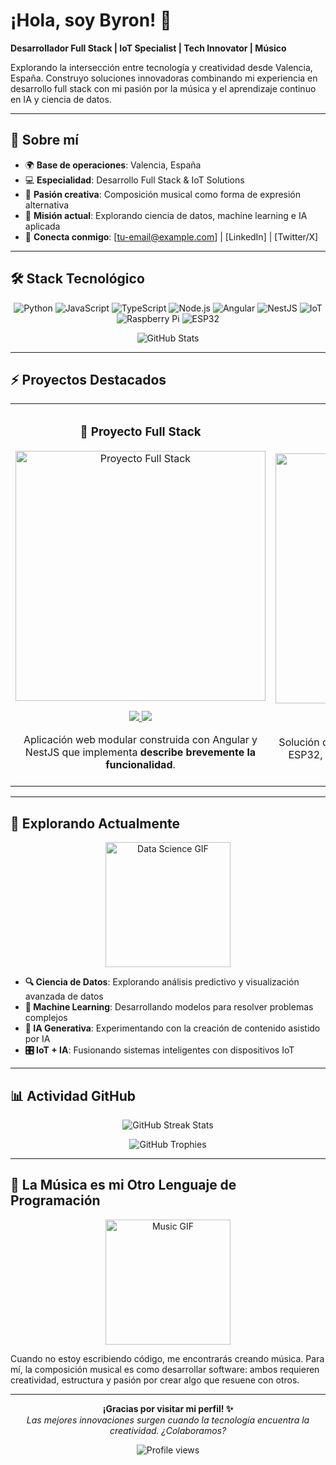 # ¡Hola, soy Byron! 👋

**Desarrollador Full Stack | IoT Specialist | Tech Innovator | Músico**

Explorando la intersección entre tecnología y creatividad desde Valencia, España. Construyo soluciones innovadoras combinando mi experiencia en desarrollo full stack con mi pasión por la música y el aprendizaje continuo en IA y ciencia de datos.

---

## 💫 Sobre mí

- 🌍 **Base de operaciones**: Valencia, España
- 💻 **Especialidad**: Desarrollo Full Stack & IoT Solutions
- 🎵 **Pasión creativa**: Composición musical como forma de expresión alternativa
- 🚀 **Misión actual**: Explorando ciencia de datos, machine learning e IA aplicada
- 🔗 **Conecta conmigo**: [tu-email@example.com] | [LinkedIn] | [Twitter/X]

---

## 🛠️ Stack Tecnológico

<p align="center">
  <img src="https://img.shields.io/badge/-Python-3776AB?style=for-the-badge&logo=python&logoColor=white" alt="Python">
  <img src="https://img.shields.io/badge/-JavaScript-F7DF1E?style=for-the-badge&logo=javascript&logoColor=black" alt="JavaScript">
  <img src="https://img.shields.io/badge/-TypeScript-3178C6?style=for-the-badge&logo=typescript&logoColor=white" alt="TypeScript">
  <img src="https://img.shields.io/badge/-Node.js-339933?style=for-the-badge&logo=node.js&logoColor=white" alt="Node.js">
  <img src="https://img.shields.io/badge/-Angular-DD0031?style=for-the-badge&logo=angular&logoColor=white" alt="Angular">
  <img src="https://img.shields.io/badge/-NestJS-E0234E?style=for-the-badge&logo=nestjs&logoColor=white" alt="NestJS">
  <img src="https://img.shields.io/badge/-IoT-00979D?style=for-the-badge&logo=arduino&logoColor=white" alt="IoT">
  <img src="https://img.shields.io/badge/-Raspberry%20Pi-A22846?style=for-the-badge&logo=raspberry-pi&logoColor=white" alt="Raspberry Pi">
  <img src="https://img.shields.io/badge/-ESP32-E7352C?style=for-the-badge&logo=espressif&logoColor=white" alt="ESP32">
</p>

<p align="center">
  <img src="https://github-readme-stats.vercel.app/api?username=tu-usuario&show_icons=true&theme=tokyonight" alt="GitHub Stats">
</p>

---

## ⚡ Proyectos Destacados

<table>
  <tr>
    <td width="50%">
      <h3 align="center">🚀 Proyecto Full Stack</h3>
      <div align="center">
        <a href="https://github.com/tu-usuario/proyecto-fullstack" target="_blank">
          <img src="https://via.placeholder.com/500x300/4F46E5/FFFFFF?text=Full+Stack+Project" width="400" alt="Proyecto Full Stack">
        </a>
        <p>
          <a href="https://github.com/tu-usuario/proyecto-fullstack" target="_blank">
            <img src="https://img.shields.io/badge/CÓDIGO-ff9?style=for-the-badge&logo=github&logoColor=black">
          </a>
          <a href="https://tuproyecto.com" target="_blank">
            <img src="https://img.shields.io/badge/DEMO-00C7B7?style=for-the-badge&logo=netlify&logoColor=white">
          </a>
        </p>
        <p>Aplicación web modular construida con Angular y NestJS que implementa <strong>describe brevemente la funcionalidad</strong>.</p>
      </div>
    </td>
    <td width="50%">
      <h3 align="center">🏠 Smart Home IoT Hub</h3>
      <div align="center">
        <a href="https://github.com/tu-usuario/smart-home-hub" target="_blank">
          <img src="https://via.placeholder.com/500x300/0891B2/FFFFFF?text=IoT+Smart+Home" width="400" alt="Smart Home IoT Project">
        </a>
        <p>
          <a href="https://github.com/tu-usuario/smart-home-hub" target="_blank">
            <img src="https://img.shields.io/badge/CÓDIGO-ff9?style=for-the-badge&logo=github&logoColor=black">
          </a>
          <a href="https://tuiotsolution.com" target="_blank">
            <img src="https://img.shields.io/badge/DOCUMENTACIÓN-5C2D91?style=for-the-badge&logo=readthedocs&logoColor=white">
          </a>
        </p>
        <p>Solución de automatización para el hogar utilizando ESP32, Raspberry Pi y Python para <strong>explica qué funcionalidad implementa</strong>.</p>
      </div>
    </td>
  </tr>
</table>

---

## 🔭 Explorando Actualmente

<p align="center">
  <img src="https://media.giphy.com/media/SvEUbsayyUlcPm41Tl/giphy.gif" width="200" alt="Data Science GIF">
</p>

- **🔍 Ciencia de Datos**: Explorando análisis predictivo y visualización avanzada de datos
- **🧠 Machine Learning**: Desarrollando modelos para resolver problemas complejos
- **🔮 IA Generativa**: Experimentando con la creación de contenido asistido por IA
- **🎛️ IoT + IA**: Fusionando sistemas inteligentes con dispositivos IoT

---

## 📊 Actividad GitHub

<p align="center">
  <img src="https://github-readme-streak-stats.herokuapp.com/?user=tu-usuario&theme=tokyonight" alt="GitHub Streak Stats">
</p>

<p align="center">
  <img src="https://github-profile-trophy.vercel.app/?username=tu-usuario&theme=nord&column=7" alt="GitHub Trophies">
</p>

---

## 🎵 La Música es mi Otro Lenguaje de Programación

<p align="center">
  <img src="https://media.giphy.com/media/tqfS3mgQU28ko/giphy.gif" width="200" alt="Music GIF">
</p>

Cuando no estoy escribiendo código, me encontrarás creando música. Para mí, la composición musical es como desarrollar software: ambos requieren creatividad, estructura y pasión por crear algo que resuene con otros.

---

<p align="center">
  <strong>¡Gracias por visitar mi perfil! ✨</strong><br>
  <em>Las mejores innovaciones surgen cuando la tecnología encuentra la creatividad. ¿Colaboramos?</em>
</p>

<p align="center">
  <img src="https://komarev.com/ghpvc/?username=tu-usuario&color=blueviolet&style=for-the-badge" alt="Profile views">
</p>
